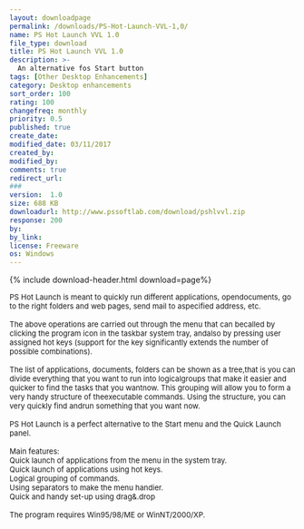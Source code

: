 ```yaml
---
layout: downloadpage
permalink: /downloads/PS-Hot-Launch-VVL-1,0/
name: PS Hot Launch VVL 1.0
file_type: download
title: PS Hot Launch VVL 1.0
description: >-
  An alternative fos Start button
tags: [Other Desktop Enhancements]
category: Desktop enhancements
sort_order: 100
rating: 100
changefreq: monthly
priority: 0.5
published: true
create_date: 
modified_date: 03/11/2017
created_by: 
modified_by: 
comments: true
redirect_url: 
### 
version:  1.0
size: 688 KB
downloadurl: http://www.pssoftlab.com/download/pshlvvl.zip
response: 200
by: 
by_link: 
license: Freeware
os: Windows
---
```


{% include download-header.html download=page%}

<p style="fix-download-text !important">
<p><font size="2"><p>PS Hot Launch is meant to quickly run different applications, opendocuments, go to the right folders and web pages, send mail to aspecified address, etc.<br />
<br />
The above operations are carried out through the menu that can becalled by clicking the program icon in the taskbar system tray, andalso by pressing user assigned hot keys (support for the <win></win>key significantly extends the number of possible combinations).<br />
<br />
The list of applications, documents, folders can be shown as a tree,that is you can divide everything that you want to run into logicalgroups that make it easier and quicker to find the tasks that you wantnow. This grouping will allow you to form a very handy structure of theexecutable commands. Using the structure, you can very quickly find andrun something that you want now.<br />
<br />
PS Hot Launch is a perfect alternative to the Start menu and the Quick Launch panel.<br />
<br />
Main features: <br />
Quick launch of applications from the menu in the system tray. <br />
Quick launch of applications using hot keys. <br />
Logical grouping of commands. <br />
Using separators to make the menu handier. <br />
Quick and handy set-up using drag&amp;.drop <br />
<br />
The program requires Win95/98/ME or WinNT/2000/XP.</p></p></p>
